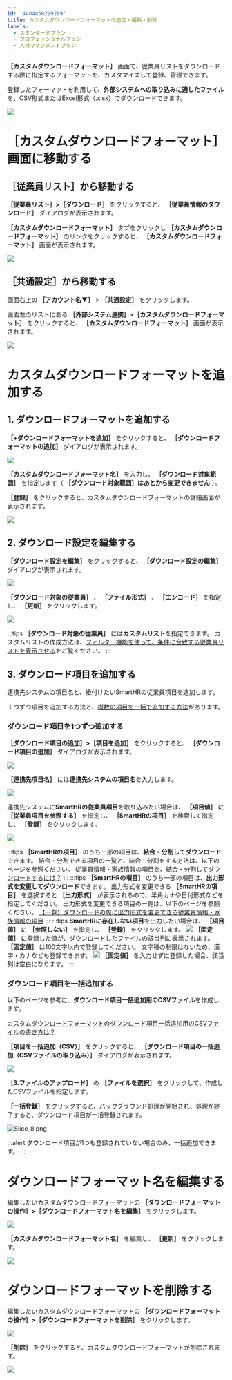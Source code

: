 ```yaml
---
id: '4404850299289'
title: カスタムダウンロードフォーマットの追加・編集・削除
labels:
  - スタンダードプラン
  - プロフェッショナルプラン
  - 人材マネジメントプラン
---
```

 **［カスタムダウンロードフォーマット］** 画面で、従業員リストをダウンロードする際に指定するフォーマットを、カスタマイズして登録、管理できます。

登録したフォーマットを利用して、**外部システムへの取り込みに適したファイル**を、CSV形式またはExcel形式（.xlsx）でダウンロードできます。

![](./2.png)

# ［カスタムダウンロードフォーマット］画面に移動する

## ［従業員リスト］から移動する

 **［従業員リスト］>［ダウンロード］** をクリックすると、 **［従業員情報のダウンロード］** ダイアログが表示されます。

 **［カスタムダウンロードフォーマット］** タブをクリックし **［カスタムダウンロードフォーマット］** のリンクをクリックすると、 **［カスタムダウンロードフォーマット］** 画面が表示されます。

![](./101.png)

## ［共通設定］から移動する

画面右上の **［アカウント名▼］** \> **［共通設定］** をクリックします。

画面左のリストにある **［外部システム連携］>［カスタムダウンロードフォーマット］** をクリックすると、 **［カスタムダウンロードフォーマット］** 画面が表示されます。

![](./102.png)

# カスタムダウンロードフォーマットを追加する

## 1\. ダウンロードフォーマットを追加する

 **［+ダウンロードフォーマットを追加］** をクリックすると、 **［ダウンロードフォーマットの追加］** ダイアログが表示されます。

![](./201.png)

 **［カスタムダウンロードフォーマット名］** を入力し、 **［ダウンロード対象範囲］** を指定します（ **［ダウンロード対象範囲］はあとから変更できません** ）。

 **［登録］** をクリックすると、カスタムダウンロードフォーマットの詳細画面が表示されます。

![](./202.png)

## 2\. ダウンロード設定を編集する

 **［ダウンロード設定を編集］** をクリックすると、 **［ダウンロード設定の編集］** ダイアログが表示されます。

![](./103.png)

 **［ダウンロード対象の従業員］** 、 **［ファイル形式］** 、 **［エンコード］** を指定し、 **［更新］** をクリックします。

![](./z03.png)

:::tips
 **［ダウンロード対象の従業員］** には**カスタムリスト**を指定できます。
カスタムリストの作成方法は、[フィルター機能を使って、条件に合致する従業員リストを表示させる](https://knowledge.smarthr.jp/hc/ja/articles/360040965373)をご覧ください。
:::

## 3\. ダウンロード項目を追加する

連携先システムの項目名と、紐付けたいSmartHRの従業員項目を追加します。

１つずつ項目を追加する方法と、[複数の項目を一括で追加する方法](https://knowledge.smarthr.jp/hc/ja/articles/4404850299289/#toc--9)があります。

### ダウンロード項目を1つずつ追加する

 **［ダウンロード項目の追加］>［項目を追加］** をクリックすると、 **［ダウンロード項目の追加］** ダイアログが表示されます。

![](./203.png)

 **［連携先項目名］** には**連携先システムの項目名**を入力します。

![](./204x.png)

連携先システムに**SmartHRの従業員項目**を取り込みたい場合は、 **［項目値］** に **［従業員項目を参照する］** を指定し、 **［SmartHRの項目］** を検索して指定し、 **［登録］** をクリックします。

![](./b01.png)

:::tips
 **［SmartHRの項目］** のうち一部の項目は、**結合・分割してダウンロード**できます。
結合・分割できる項目の一覧と、結合・分割をする方法は、以下のページを参照ください。
[従業員情報・家族情報の項目を、結合・分割してダウンロードするには？](https://knowledge.smarthr.jp/hc/ja/articles/4492483701913)
:::
:::tips
 **［SmartHRの項目］** のうち一部の項目は、**出力形式を変更してダウンロード**できます。
出力形式を変更できる **［SmartHRの項目］** を選択すると **［出力形式］** が表示されるので、半角カナや日付形式などを指定してください。
出力形式を変更できる項目の一覧は、以下のページを参照ください。
[【一覧】ダウンロードの際に出力形式を変更できる従業員情報・家族情報の項目](https://knowledge.smarthr.jp/hc/ja/articles/4412174492825)
:::
:::tips
**SmartHRに存在しない項目**を出力したい場合は、 **［項目値］** に **［参照しない］** を指定し、 **［登録］** をクリックします。
![](./206x.png)
 **［固定値］** に登録した値が、ダウンロードしたファイルの該当列に表示されます。
 **［固定値］** は100文字以内で登録してください。
文字種の制限はないため、漢字・カナなども登録できます。
![](./z02.png)
 **［固定値］** を入力せずに登録した場合、該当列は空白になります。
:::

### ダウンロード項目を一括追加する

以下のページを参考に、**ダウンロード項目一括追加用のCSVファイル**を作成します。

[カスタムダウンロードフォーマットのダウンロード項目一括追加用のCSVファイルの書き方は？](https://knowledge.smarthr.jp/hc/ja/articles/4404850250265/)

 **［項目を一括追加（CSV）］** をクリックすると、 **［ダウンロード項目の一括追加（CSVファイルの取り込み）］** ダイアログが表示されます。

![](./207.png)

 **［3.ファイルのアップロード］** の **［ファイルを選択］** をクリックして、作成したCSVファイルを指定します。

 **［一括登録］** をクリックすると、バックグラウンド処理が開始され、処理が終了すると、ダウンロード項目が一括登録されます。

![Slice_8.png](./Slice_8.png)

:::alert
ダウンロード項目が1つも登録されていない場合のみ、一括追加できます。
:::

# ダウンロードフォーマット名を編集する

編集したいカスタムダウンロードフォーマットの **［ダウンロードフォーマットの操作］>［ダウンロードフォーマット名を編集］** をクリックします。

![](./301.png)

 **［カスタムダウンロードフォーマット名］** を編集し、 **［更新］** をクリックします。

![](./a01.png)

# ダウンロードフォーマットを削除する

編集したいカスタムダウンロードフォーマットの **［ダウンロードフォーマットの操作］>［ダウンロードフォーマットを削除］** をクリックします。

![](./302.png)

 **［削除］** をクリックすると、カスタムダウンロードフォーマットが削除されます。

![](./303.png)

